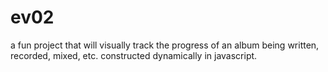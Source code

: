 # ev02
 
a fun project that will visually track the progress of an album being written, recorded, mixed, etc. constructed dynamically in javascript.
